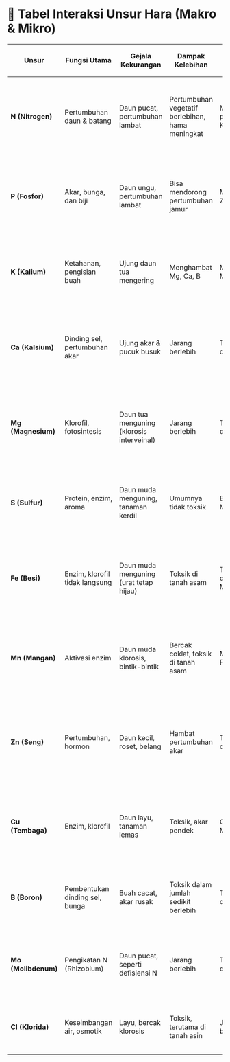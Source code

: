 # 🌱 Tabel Interaksi Unsur Hara (Makro & Mikro)

| Unsur | Fungsi Utama | Gejala Kekurangan | Dampak Kelebihan | Interaksi Antagonis | 📚 Temuan Ilmiah Tambahan |
|-------|---------------|-------------------|------------------|----------------------|---------------------------|
| **N (Nitrogen)** | Pertumbuhan daun & batang | Daun pucat, pertumbuhan lambat | Pertumbuhan vegetatif berlebihan, hama meningkat | Mengganggu penyerapan K, Ca | Kelebihan N memicu penurunan lignifikasi, membuat tanaman lebih rentan patogen (*Plant and Soil*, 2001) |
| **P (Fosfor)** | Akar, bunga, dan biji | Daun ungu, pertumbuhan lambat | Bisa mendorong pertumbuhan jamur | Menghambat Zn, Fe | Dosis P berlebih mengganggu mikoriza dan menurunkan efisiensi penyerapan unsur lain (*Soil Biology*, 2006) |
| **K (Kalium)** | Ketahanan, pengisian buah | Ujung daun tua mengering | Menghambat Mg, Ca, B | Mengurangi Mg & Ca | Rasio K:Ca seimbang penting untuk kualitas buah, khususnya pada tomat dan cabai (*J. Hort. Sci.*, 2013) |
| **Ca (Kalsium)** | Dinding sel, pertumbuhan akar | Ujung akar & pucuk busuk | Jarang berlebih | Terganggu oleh K & Mg | Ca penting dalam menghambat serangan penyakit leher akar seperti Fusarium (*Plant Pathology*, 2014) |
| **Mg (Magnesium)** | Klorofil, fotosintesis | Daun tua menguning (klorosis interveinal) | Jarang berlebih | Terganggu oleh K, Ca | Defisiensi Mg dapat mengganggu pembentukan protein dan pembelahan sel (*Journal of Experimental Botany*, 2005) |
| **S (Sulfur)** | Protein, enzim, aroma | Daun muda menguning, tanaman kerdil | Umumnya tidak toksik | Bisa ganggu Mo | S penting dalam pembentukan senyawa anti-hama seperti glukosinolat (*Plant Physiology*, 2012) |
| **Fe (Besi)** | Enzim, klorofil tidak langsung | Daun muda menguning (urat tetap hijau) | Toksik di tanah asam | Terganggu oleh P, Cu, Mn | Penyerapan Fe optimal pada pH 5,5–6,5 dan sangat tergantung pada mikroorganisme tanah (*Soil Science*, 1998) |
| **Mn (Mangan)** | Aktivasi enzim | Daun muda klorosis, bintik-bintik | Bercak coklat, toksik di tanah asam | Mengganggu Fe, Mg | Mn terlibat dalam fotosistem II dan detoksifikasi ROS (*Photosynthesis Research*, 2003) |
| **Zn (Seng)** | Pertumbuhan, hormon | Daun kecil, roset, belang | Hambat pertumbuhan akar | Terganggu oleh P, Ca | Defisiensi Zn menghambat sintesis auksin yang penting untuk pertumbuhan akar (*Plant Growth Regulation*, 1992) |
| **Cu (Tembaga)** | Enzim, klorofil | Daun layu, tanaman lemas | Toksik, akar pendek | Ganggu Fe, Mo | Cu berlebih menimbulkan stres oksidatif dan gangguan mitokondria tanaman (*Environmental Toxicology*, 2007) |
| **B (Boron)** | Pembentukan dinding sel, bunga | Buah cacat, akar rusak | Toksik dalam jumlah sedikit berlebih | Terganggu oleh K | Boron diperlukan dalam transportasi gula antarsel (*Plant Cell*, 2001) |
| **Mo (Molibdenum)** | Pengikatan N (Rhizobium) | Daun pucat, seperti defisiensi N | Jarang berlebih | Terganggu oleh S | Mo sangat penting untuk enzim nitrogenase pada tanaman leguminosa (*Symbiosis*, 2009) |
| **Cl (Klorida)** | Keseimbangan air, osmotik | Layu, bercak klorosis | Toksik, terutama di tanah asin | Jarang berinteraksi | Cl terlibat dalam fotolisis air di fotosistem II (*Journal of Plant Nutrition*, 1990) |
